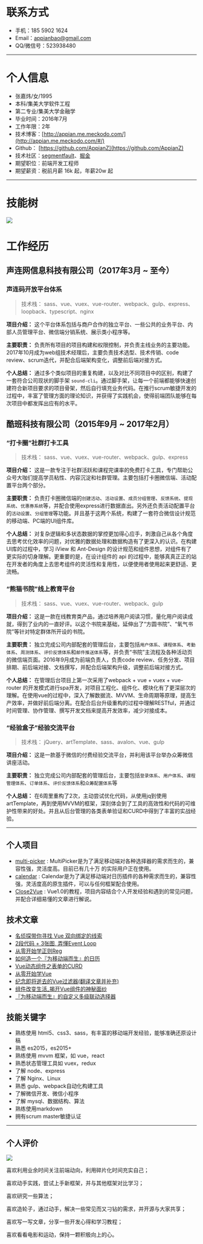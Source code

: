 # 联系方式

- 手机：185 5902 1624
- Email：appianbao@gmail.com
- QQ/微信号：523938480

---

# 个人信息

 - 张嘉炜/女/1995 
 - 本科/集美大学软件工程
 - 第二专业/集美大学金融学
 - 毕业时间：2016年7月
 - 工作年限：2年
 - 技术博客：[http://appian.me.meckodo.com/](http://appian.me.meckodo.com/#/)
 - Github： [https://github.com/AppianZ](https://github.com/AppianZ) 
 - 技术社区：[segmentfault](https://segmentfault.com/u/appian)、[掘金](https://juejin.im/user/57c664355bbb5000635314b6/posts) 
 - 期望职位：前端开发工程师
 - 期望薪资：税前月薪 16k 起，年薪20w 起
---


# 技能树
![](https://ohovav7hg.qnssl.com/skilltree2018.png)

# 工作经历
## 声连网信息科技有限公司（2017年3月 ~ 至今）

### 声连码开放平台体系

> 技术栈： sass、vue、vuex、vue-router、webpack、gulp、express、loopback、typescript、nginx

**项目介绍：** 
这个平台体系包括与商户合作的独立平台、一些公共的业务平台、内部人员管理平台、微信端分销系统、展示类小程序等。

**主要职责：** 
负责所有项目的项目构建和权限控制，并负责主线业务的主要功能。2017年10月成为web组技术经理后，主要负责技术选型、技术传销、code review、scrum迭代，并配合后端架构变化，调整前后端对接方式。

**个人总结：** 
通过多个类似项目的重复构建，以及对比不同项目中的区别，构建了一套符合公司现状的脚手架 `sound-cli`。通过脚手架，让每一个前端都能够快速创建符合新项目要求的项目骨架，然后自行填充业务代码。在推行scrum敏捷开发的过程中，丰富了管理方面的理论知识，并获得了实践机会，使得前端团队能够在每次项目中都发挥出应有的水平。


## 酷班科技有限公司（2015年9月 ~ 2017年2月）

### “打卡圈”社群打卡工具

> 技术栈： sass、vue、vuex、vue-router、webpack、gulp、express

**项目介绍：** 
这是一款专注于社群活跃和课程完课率的免费打卡工具，专门帮助公众号大咖们提高学员粘性、内容沉淀和社群管理。主要包括打卡圈微信端、活动配置平台两个部分。

**主要职责：** 
负责打卡圈微信端的`创建活动`、`活动设置`、`成员分组管理`、`反馈系统`、`提现系统`、`优惠券系统`等，并配合使用express进行数据直出。另外还负责活动配置平台的`活动设置`、`分组管理`等功能。并且基于这两个系统，构建了一套符合微信设计规范的移动端、PC端的UI组件库。

**个人总结：** 
对复杂逻辑和多状态数据的掌控更加得心应手，刺激自己从各个角度去思考优化效率的问题，对优雅的数据处理和数据构造有了更深入的认识。在构建UI库的过程中，学习 iView 和 Ant-Design 的设计规范和组件思想，对组件有了更实际的切身理解。更重要的是，在设计组件的 api 的过程中，能够真真正正的站在开发者的角度上去思考组件的灵活性和复用性，以便使用者使用起来更舒适、更流畅。


### “熊猫书院”线上教育平台 

> 技术栈： sass、vue、vuex、vue-router、webpack、gulp

**项目介绍：** 
这是一款在线教育类产品，通过培养用户阅读习惯，量化用户阅读成就，得到了业内的一直好评。以这个书院来基础，延伸出了“方圆书院”、“氧气书院”等针对特定群体所开设的书院。

**主要职责：** 
独立完成公司内部配套的管理后台，主要包括`用户体系`、`课程体系`、`考勤体系`、`周测体系`、`评价反馈体系`和`邮件推送体系`等，并负责“书院”主流程及各种活动页的微信端页面。2016年9月成为前端负责人，负责code review、任务分发、项目排期、前后端对接、文档撰写，并配合后端架构升级，调整前后端对接方式。

**个人总结：**
在管理后台项目上第一次采用了webpack + vue + vuex + vue-router 的开发模式进行spa开发，对项目工程化、组件化、模块化有了更深层次的理解。在使用vue的过程中，深入了解数据流、MVVM、生命周期等原理，提高生产效率，并做好前后端分离。在配合后台升级重构的过程中理解RESTful，并通过时间管理、协作管理、撰写开发文档来提高开发效率，减少对接成本。


### “经验盒子”经验交流平台

> 技术栈： jQuery、artTemplate、sass、avalon、vue、gulp

**项目介绍：** 
这是一款基于微信的付费经验交流平台，并利用该平台举办众筹微信讲座活动。

**主要职责：** 
独立完成公司内部配套的管理后台，主要包括`登录体系`、`用户体系`、`课程管理体系`、`订单体系`、`评价反馈体系`和`众筹配置体系`等

**个人总结：**
在6周里重构了2次，主动尝试优化代码，从使用jq到使用artTemplate，再到使用MVVM的框架，深刻体会到了工具的高效性和代码的可维护性带来的好处。并且从后台管理的各类表单验证和CURD中得到了丰富的实战经验。



---

## 个人项目

 - [multi-picker](https://github.com/AppianZ/multi-picker) : MultiPicker是为了满足移动端对各种选择器的需求而生的，兼容性强，灵活度高。目前已有几十万 的实际用户正在使用。
 - [calendar](https://github.com/AppianZ/calendar) : Calendar是为了满足移动端对日历插件的各种需求而生的，兼容性强，灵活度高的原生插件，可以与任何框架配合使用。
 - [Close2Vue](https://github.com/AppianZ/Close2Vue) : Vue1.0的教程，项目内容结合个人开发经验和遇到的常见问题，并配合详细易懂的文章进行解说。
 


## 技术文章

- [名侦探带你寻找 Vue 双向绑定的线索](http://appian.me.meckodo.com/#/article?id=20180116)
- [2段代码 + 3张图, 弄懂Event Loop](http://appian.me.meckodo.com/#/article?id=20171015)
- [从零开始学正则Reg](http://appian.me.meckodo.com/#/article?id=20170813)
- [如何造一个『为移动端而生』的日历](http://appian.me.meckodo.com/#/article?id=20170601)
- [Vue动态组件之表单的CURD](http://www.jianshu.com/p/73dba151eb29)
- [从零开始学Vue](https://segmentfault.com/a/1190000005041030)
- [纪念即将逝去的Vue过滤器(翻译文章并补充)](https://segmentfault.com/a/1190000005027001) 
- [组件改变生活_揭开Vue组件的神秘面纱](https://segmentfault.com/a/1190000005045219)
- [『为移动端而生』的自定义多级联动选择器](https://segmentfault.com/a/1190000007480739)


## 技能关键字

- 熟练使用 html5、css3、sass，有丰富的移动端开发经验，能够准确还原设计稿
- 熟悉 es2015，es2015+
- 熟练使用 mvvm 框架，如 vue，react
- 熟悉状态管理工具如 vuex，redux
- 了解 node、express
- 了解 Nginx、Linux
- 熟悉 gulp、webpack自动化构建工具
- 了解微信开发、微信小程序
- 了解 mysql、数据结构、算法
- 熟练使用markdown
- 拥有scrum master敏捷认证


---

## 个人评价
![](https://github.com/AppianZ/resume/blob/master/appian.png)

喜欢利用业余时间关注前端动向，利用碎片化时间充实自己；

喜欢动手实践，尝试上手新框架，并与其他框架对比学习；

喜欢研究一些算法；

喜欢造轮子，通过动手，解决一些常见而又刁钻的需求，并开源与大家共享；

喜欢写一写文章，分享一些开发心得和学习教程；

喜欢看看电影和运动，保持一颗积极向上的心。

